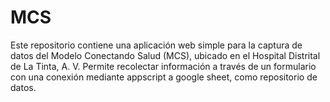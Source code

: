 # MCS
Este repositorio contiene una aplicación web simple para la captura de datos del Modelo Conectando Salud (MCS), ubicado en el Hospital Distrital de La Tinta, A. V. Permite recolectar información a través de un formulario con una conexión mediante appscript a google sheet, como repositorio de datos.
